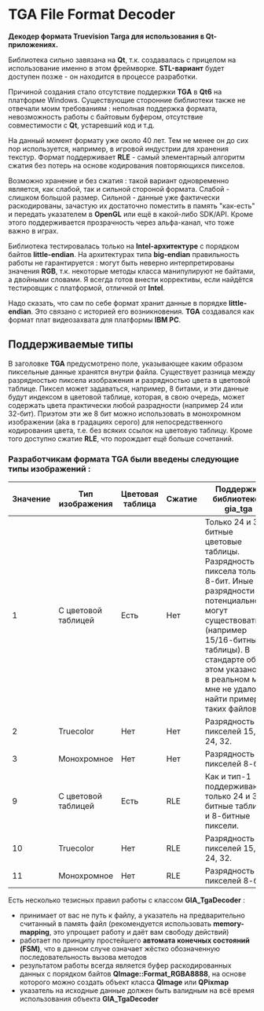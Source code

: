 # TGA File Format Decoder
**Декодер формата Truevision Targa для использования в Qt-приложениях.**

Библиотека сильно завязана на **Qt**, т.к. создавалась с прицелом на использование именно в этом фреймворке. **STL-вариант** будет доступен позже - он находится в процессе разработки.

Причиной создания стало отсутствие поддержки **TGA** в **Qt6** на платформе Windows.
Существующие сторонние библиотеки также не отвечали моим требованиям : неполная поддержка формата, невозможность работы с байтовым буфером, отсутствие совместимости с **Qt**, устаревший код и т.д.

На данный момент формату уже около 40 лет. Тем не менее он до сих пор используется, например, в игровой индустрии для хранения текстур.
Формат поддерживает **RLE** - самый элементарный алгоритм сжатия без потерь на основе кодирования повторяющихся пикселов.

Возможно хранение и без сжатия : такой вариант одновременно является, как слабой, так и сильной стороной формата.
Слабой - слишком большой размер. Сильной - данные уже фактически раскодированы, зачастую их достаточно поместить в память "как-есть" и
передать указателем в **OpenGL** или ещё в какой-либо SDK/API. Кроме этого поддерживается прозрачность через альфа-канал, что тоже важно в играх.

Библиотека тестировалась только на **Intel-архитектуре** с порядком байтов **little-endian**. На архитектурах типа **big-endian** правильность работы не гарантируется : могут быть неверно интерпретированы
значения **RGB**, т.к. некоторые методы класса манипулируют не байтами, а двойными словами. Я всегда готов внести коррективы, если найдётся тестировщик с платформой, отличной от **Intel**.

Надо сказать, что сам по себе формат хранит данные в порядке **little-endian**. Это связано с историей его возникновения. **TGA** создавался как формат плат видеозахвата для платформы **IBM PC**.

## Поддерживаемые типы
В заголовке **TGA** предусмотрено поле, указывающее каким образом пиксельные данные хранятся внутри файла.
Существует разница между разрядностью пиксела изображения и разрядностью цвета в цветовой таблице.
Пиксел может задаваться, например, 8 битами, и эти данные будут индексом в цветовой таблице, которая, в свою очередь, может содержать цвета практически любой разрадности (например 24 или 32-бит).
Приэтом эти же 8 бит можно использовать в монохромном изображении (aka в градациях серого) для непосредственного кодирования цвета, т.е. без всяких ссылок на цветовую таблицу.
Кроме того доступно сжатие **RLE**, что порождает ещё больше сочетаний.

### Разработчикам формата TGA были введены следующие типы изображений :

|Значение|Тип изображения|Цветовая таблица|Сжатие|Поддержка библиотекой gia_tga|
|--|--|--|--|--|
|1|С цветовой таблицей|Есть|Нет|Только 24 и 32-битные цветовые таблицы. Разрядность пиксела только 8-бит. Иные разрядности потенциально могут существовать (например 15/16-битные таблицы). В стандарте об этом указано, но в реальном мире мне не удалось найти примеры таких файлов.|
|2|Truecolor|Нет|Нет|Разрядность пикселей 15, 16, 24, 32.|
|3|Монохромное|Нет|Нет|Разрядность пикселей 8-бит.|
|9|С цветовой таблицей|Есть|RLE|Как и тип-1 поддерживаются только 24 и 32-битные таблицы и 8-битные пиксели.|
|10|Truecolor|Нет|RLE|Разрядность пикселей 15, 16, 24, 32.|
|11|Монохромное|Нет|RLE|Разрядность пикселей 8-бит.|

Есть несколько тезисных правил работы с классом **GIA_TgaDecoder** :
- принимает от вас не путь к файлу, а указатель на предварительно считанный в память файл (рекомендуется использовать **memory-mapping**, это упрощает работу и даёт вам свободу действий)
- работает по принципу простейшего **автомата конечных состояний (FSM)**, что в данном случе означает жёстко обозначенную последовательность вызова методов
- результатом работы всегда является буфер раскодированных данных с порядком байтов **QImage::Format_RGBA8888**, на основе которого можно создать объект класса **QImage** или **QPixmap**
- указатель на исходные данные должен быть валидным на всё время использования объекта **GIA_TgaDecoder**













